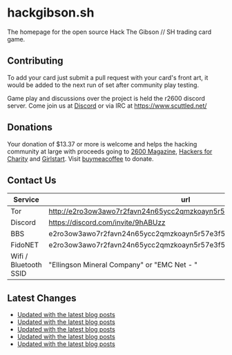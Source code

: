 # hackgibson.sh
The homepage for the open source Hack The Gibson // SH trading card game.


## Contributing

To add your card just submit a pull request with your card's front art, it would be added to the next run of set after community play testing.

Game play and discussions over the project is held the r2600 discord server. Come join us at [Discord](https://discord.com/invite/9hABUzz) or via IRC at https://www.scuttled.net/


## Donations

Your donation of $13.37 or more is welcome and helps the hacking community at large with proceeds going to [2600 Magazine](https://2600.com/), [Hackers for Charity](https://hackersforcharity.org) and [Girlstart](https://girlstart.org).  Visit [buymeacoffee](https://www.buymeacoffee.com/hackgibson.sh) to donate.


## Contact Us

Service | url
-|-
Tor | http://e2ro3ow3awo7r2favn24n65ycc2qmzkoayn5r57e3f56nvjwdcgg32ad.onion
Discord | https://discord.com/invite/9hABUzz
BBS | e2ro3ow3awo7r2favn24n65ycc2qmzkoayn5r57e3f56nvjwdcgg32ad.onion:23
FidoNET | e2ro3ow3awo7r2favn24n65ycc2qmzkoayn5r57e3f56nvjwdcgg32ad.onion:24554
Wifi / Bluetooth SSID | "Ellingson Mineral Company" or "EMC Net - <fidonet address>"

## Latest Changes
<!-- BLOG-POST-LIST:START -->
- [Updated with the latest blog posts](https://github.com/DFW2600/hackgibson.sh/commit/76f2e628ffede7224277db03714f460a60c37335)
- [Updated with the latest blog posts](https://github.com/DFW2600/hackgibson.sh/commit/3baaa4599588b761bcf1c413496242da8d6fbbfa)
- [Updated with the latest blog posts](https://github.com/DFW2600/hackgibson.sh/commit/8fe08a68341814a9f0a16ec37c207a8af99d4b77)
- [Updated with the latest blog posts](https://github.com/DFW2600/hackgibson.sh/commit/f61b3e2416cc49dc0266d77ce257b0b7e3627ac5)
- [Updated with the latest blog posts](https://github.com/DFW2600/hackgibson.sh/commit/4f20776979db7fb3a8d03c69a421b42900fb0c60)
<!-- BLOG-POST-LIST:END -->
